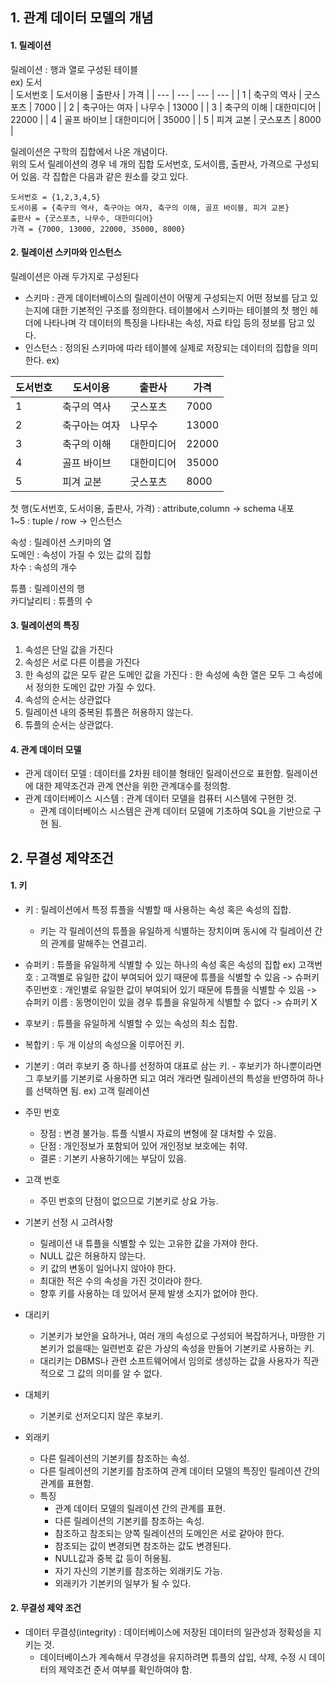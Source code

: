 ## 1. 관계 데이터 모델의 개념

#### 1. 릴레이션

릴레이션 : 행과 열로 구성된 테이블  
ex) 도서  
| 도서번호 | 도서이용 | 출판사 | 가격 |
| --- | --- | --- | --- |
| 1 | 축구의 역사 | 굿스포츠 | 7000 |
| 2 | 축구아는 여자 | 나무수 | 13000 |
| 3 | 축구의 이해 | 대한미디어 | 22000 |
| 4 | 골프 바이브 | 대한미디어 | 35000 |
| 5 | 피겨 교본 | 굿스포츠 | 8000 |

릴레이션은 구학의 집합에서 나온 개념이다.  
위의 도서 릴레이션의 경우 네 개의 집합 도서번호, 도서이름, 출판사, 가격으로 구성되어 있음. 각 집합은 다음과 같은 원소를 갖고 있다.

    도서번호 = {1,2,3,4,5}
    도서이름 = {축구의 역사, 축구아는 여자, 축구의 이해, 골프 바이블, 피겨 교본}
    출판사 = {굿스포츠, 나무수, 대한미디어}
    가격 = {7000, 13000, 22000, 35000, 8000}

#### 2. 릴레이션 스키마와 인스턴스

릴레이션은 아래 두가지로 구성된다

-   스키마 : 관게 데이터베이스의 릴레이션이 어떻게 구성되는지 어떤 정보를 담고 있는지에 대한 기본적인 구조를 정의한다. 테이블에서 스키마는 테이블의 첫 행인 헤더에 나타나며 각 데이터의 특징을 나타내는 속성, 자료 타입 등의 정보를 담고 있다.
-   인스턴스 : 정의된 스키마에 따라 테이블에 실제로 저장되는 데이터의 집합을 의미한다.
    ex)

| 도서번호 | 도서이용      | 출판사     | 가격  |
| -------- | ------------- | ---------- | ----- |
| 1        | 축구의 역사   | 굿스포츠   | 7000  |
| 2        | 축구아는 여자 | 나무수     | 13000 |
| 3        | 축구의 이해   | 대한미디어 | 22000 |
| 4        | 골프 바이브   | 대한미디어 | 35000 |
| 5        | 피겨 교본     | 굿스포츠   | 8000  |

첫 행(도서번호, 도서이용, 출판사, 가격) : attribute,column -> schema 내포  
1~5 : tuple / row -> 인스턴스

속성 : 릴레이션 스키마의 열  
도메인 : 속성이 가질 수 있는 값의 집합  
차수 : 속성의 개수

튜플 : 릴레이션의 행  
카디날리티 : 튜플의 수

#### 3. 릴레이션의 특징

1. 속성은 단일 값을 가진다
2. 속성은 서로 다른 이름을 가진다
3. 한 속성의 값은 모두 같은 도메인 값을 가진다 : 한 속성에 속한 열은 모두 그 속성에서 정의한 도메인 값만 가질 수 있다.
4. 속성의 순서는 상관없다
5. 릴레이션 내의 중복된 튜플은 허용하지 않는다.
6. 튜플의 순서는 상관없다.

#### 4. 관계 데이터 모델

-   관게 데이터 모델 : 데이터를 2차원 테이블 형태인 릴레이션으로 표헌함. 릴레이션에 대한 제약조건과 관계 연산을 위한 관계대수를 정의함.
-   관계 데이터베이스 시스템 : 관계 데이터 모델을 컴퓨터 시스템에 구현한 것.
    -   관계 데이터베이스 시스템은 관계 데이터 모델에 기초하여 SQL을 기반으로 구현 됨.

## 2. 무결성 제약조건

#### 1. 키

-   키 : 릴레이션에서 특정 튜플을 식별할 때 사용하는 속성 혹은 속성의 집합.

    -   키는 각 릴레이션의 튜플을 유일하게 식별하는 장치이며 동시에 각 릴레이션 간의 관계를 말해주는 연결고리.

-   슈퍼키 : 튜플을 유일하게 식별할 수 있는 하나의 속성 혹은 속성의 집합
    ex)
    고객번호 : 고객별로 유일한 값이 부여되어 있기 때문에 튜플을 식별할 수 있음 -> 슈퍼키
    주민번호 : 개인별로 유일한 값이 부여되어 있기 때문에 튜플을 식별할 수 있음 -> 슈퍼키
    이름 : 동명이인이 있을 경우 튜플을 유일하게 식별할 수 없다 -> 슈퍼키 X

-   후보키 : 튜플을 유일하게 식별할 수 있는 속성의 최소 집합.
-   복합키 : 두 개 이상의 속성으올 이루어진 키.

-   기본키 : 여러 후보키 중 하나를 선정하여 대표로 삼는 키. - 후보키가 하나뿐이라면 그 후보키를 기본키로 사용하면 되고 여러 개라면 릴레이션의 특성을 반영하여 하나를 선택하면 됨.
    ex)
    고객 릴레이션
-   주민 번호
    -   장점 : 변경 불가능. 튜플 식별시 자료의 변형에 잘 대처할 수 있음.
    -   단점 : 개인정보가 포함되어 있어 개인정보 보호에는 취약.
    -   결론 : 기본키 사용하기에는 부담이 있음.
-   고객 번호

    -   주민 번호의 단점이 없으므로 기본키로 상요 가능.

-   기본키 선정 시 고려사항

    -   릴레이션 내 튜플을 식별할 수 있는 고유한 값을 가져야 한다.
    -   NULL 값은 허용하지 않는다.
    -   키 값의 변동이 일어나지 않아야 한다.
    -   최대한 적은 수의 속성을 가진 것이라야 한다.
    -   향후 키를 사용하는 데 있어서 문제 발생 소지가 없어야 한다.

-   대리키

    -   기본키가 보안을 요하거나, 여러 개의 속성으로 구성되어 복잡하거나, 마땅한 기본키가 없을때는 일련번호 같은 가상의 속성을 만들어 기본키로 사용하는 키.
    -   대리키는 DBMS나 관련 소프트웨어에서 임의로 생성하는 값을 사용자가 직관적으로 그 값의 의미를 알 수 없다.

-   대체키

    -   기본키로 선저오디지 않은 후보키.

-   외래키
    -   다른 릴레이션의 기본키를 참조하는 속성.
    -   다른 릴레이션의 기본키를 참조하여 관계 데이터 모델의 특징인 릴레이션 간의 관계를 표현함.
    -   특징
        -   관계 데이터 모델의 릴레이션 간의 관계를 표현.
        -   다른 릴레이션의 기본키를 참조하는 속성.
        -   참조하고 참조되는 양쪽 릴레이션의 도메인은 서로 같아야 한다.
        -   참조되는 값이 변경되면 참조하는 값도 변경된다.
        -   NULL값과 중복 값 등이 허용됨.
        -   자기 자신의 기본키를 참조하는 외래키도 가능.
        -   외래키가 기본키의 일부가 될 수 있다.

#### 2. 무결성 제약 조건

-   데이터 무결성(integrity) : 데이터베이스에 저장된 데이터의 일관성과 정확성을 지키는 것.
    -   데이터베이스가 계속해서 무경성을 유지하려면 튜플의 삽입, 삭제, 수정 시 데이터의 제약조건 준서 여부를 확인하여야 함.
